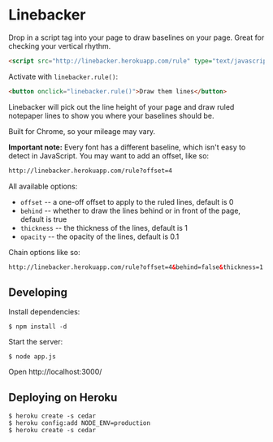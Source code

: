 # Linebacker

Drop in a script tag into your page to draw baselines on your page. Great for checking your vertical rhythm.

```html
<script src="http://linebacker.herokuapp.com/rule" type="text/javascript" charset="utf-8"></script>
```

Activate with `linebacker.rule()`:

```html
<button onclick="linebacker.rule()">Draw them lines</button>
```

Linebacker will pick out the line height of your page and draw ruled notepaper lines to show you where your baselines should be.

Built for Chrome, so your mileage may vary.

**Important note:** Every font has a different baseline, which isn't easy to detect in JavaScript. You may want to add an offset, like so:

```html
http://linebacker.herokuapp.com/rule?offset=4
```

All available options:

* `offset` -- a one-off offset to apply to the ruled lines, default is 0
* `behind` -- whether to draw the lines behind or in front of the page, default is true
* `thickness` -- the thickness of the lines, default is 1
* `opacity` -- the opacity of the lines, default is 0.1

Chain options like so:

```html
http://linebacker.herokuapp.com/rule?offset=4&behind=false&thickness=1
```

## Developing

Install dependencies:

    $ npm install -d

Start the server:

    $ node app.js

Open http://localhost:3000/

## Deploying on Heroku

    $ heroku create -s cedar
    $ heroku config:add NODE_ENV=production
    $ heroku create -s cedar
